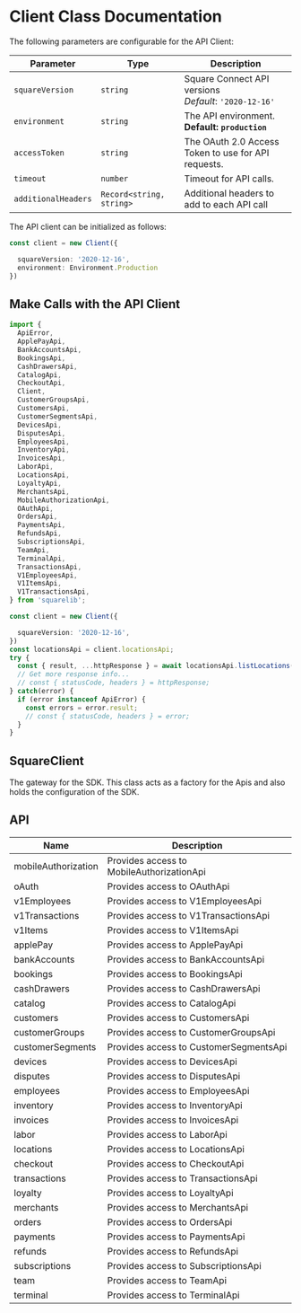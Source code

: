
# Client Class Documentation

The following parameters are configurable for the API Client:

| Parameter | Type | Description |
|  --- | --- | --- |
| `squareVersion` | `string` | Square Connect API versions<br>*Default*: `'2020-12-16'` |
| `environment` | `string` | The API environment. <br> **Default: `production`** |
| `accessToken` | `string` | The OAuth 2.0 Access Token to use for API requests. |
| `timeout` | `number` | Timeout for API calls. |
| `additionalHeaders` | `Record<string, string>` | Additional headers to add to each API call |

The API client can be initialized as follows:

```ts
const client = new Client({

  squareVersion: '2020-12-16',
  environment: Environment.Production
})
```

## Make Calls with the API Client

```ts
import {
  ApiError,
  ApplePayApi,
  BankAccountsApi,
  BookingsApi,
  CashDrawersApi,
  CatalogApi,
  CheckoutApi,
  Client,
  CustomerGroupsApi,
  CustomersApi,
  CustomerSegmentsApi,
  DevicesApi,
  DisputesApi,
  EmployeesApi,
  InventoryApi,
  InvoicesApi,
  LaborApi,
  LocationsApi,
  LoyaltyApi,
  MerchantsApi,
  MobileAuthorizationApi,
  OAuthApi,
  OrdersApi,
  PaymentsApi,
  RefundsApi,
  SubscriptionsApi,
  TeamApi,
  TerminalApi,
  TransactionsApi,
  V1EmployeesApi,
  V1ItemsApi,
  V1TransactionsApi,
} from 'squarelib';

const client = new Client({

  squareVersion: '2020-12-16',
})
const locationsApi = client.locationsApi;
try {
  const { result, ...httpResponse } = await locationsApi.listLocations();
  // Get more response info...
  // const { statusCode, headers } = httpResponse;
} catch(error) {
  if (error instanceof ApiError) {
    const errors = error.result;
    // const { statusCode, headers } = error;
  }
}
```

## SquareClient

The gateway for the SDK. This class acts as a factory for the Apis and also holds the configuration of the SDK.

## API

| Name | Description |
|  --- | --- |
| mobileAuthorization | Provides access to MobileAuthorizationApi |
| oAuth | Provides access to OAuthApi |
| v1Employees | Provides access to V1EmployeesApi |
| v1Transactions | Provides access to V1TransactionsApi |
| v1Items | Provides access to V1ItemsApi |
| applePay | Provides access to ApplePayApi |
| bankAccounts | Provides access to BankAccountsApi |
| bookings | Provides access to BookingsApi |
| cashDrawers | Provides access to CashDrawersApi |
| catalog | Provides access to CatalogApi |
| customers | Provides access to CustomersApi |
| customerGroups | Provides access to CustomerGroupsApi |
| customerSegments | Provides access to CustomerSegmentsApi |
| devices | Provides access to DevicesApi |
| disputes | Provides access to DisputesApi |
| employees | Provides access to EmployeesApi |
| inventory | Provides access to InventoryApi |
| invoices | Provides access to InvoicesApi |
| labor | Provides access to LaborApi |
| locations | Provides access to LocationsApi |
| checkout | Provides access to CheckoutApi |
| transactions | Provides access to TransactionsApi |
| loyalty | Provides access to LoyaltyApi |
| merchants | Provides access to MerchantsApi |
| orders | Provides access to OrdersApi |
| payments | Provides access to PaymentsApi |
| refunds | Provides access to RefundsApi |
| subscriptions | Provides access to SubscriptionsApi |
| team | Provides access to TeamApi |
| terminal | Provides access to TerminalApi |

